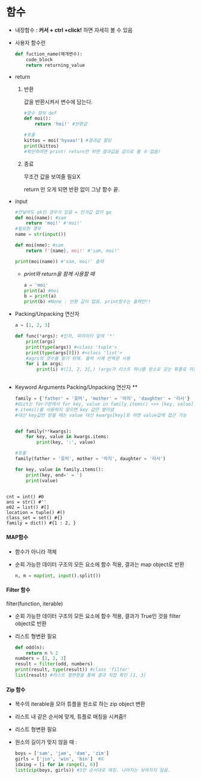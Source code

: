 # 함수

* 내장함수 : **커서 + ctrl +click!** 하면 자세히 볼  수 있음

  

* 사용자 함수란

  ```python
  def fuction_name(매개변수):
      code_block
      return returning_value
  ```

  

* return

  1. 반환

     값을 반환시켜서 변수에 담는다. 

     ```python
     #함수 정의 def
     def moi(): 
         return 'hei!' #반환값
     
     #호출
     kittos = moi('hyvaa!') #결과값 할당
     print(kittos)
     #확인하려면 print! return만 하면 결과값을 겉으로 볼 수 없음!
     ```

  2. 종료

     무조건 값을 보여줄 필요X

     return 만 오게 되면 반환 없이 그냥 함수 끝.

     

* input

  ```python
  #안넣어도 ok인 경우가 있음 = 인가값 없이 go
  def moi(name): #sam
      return 'moi!' #'moi!'
  #필요한 경우
  name = str(input())
  
  def moi(nme): #sam
      return f'{name}, moi!' #'sam, moi!'
  
  print(moi(name)) #'sam, moi!' 출력
  ```

  * *print와 return을 함께 사용할 때*

    ```python
    a = 'moi'
    print(a) #moi
    b = print(a)
    print(b) #None : 반환 값이 없음. print함수는 출력만!!
    ```

    

* Packing/Unpacking 연산자

  ```python
  a = [1, 2, 3]
  
  def func(*args): #인자, 파라미터 앞에 '*'
      print(args)
      print(type(args)) #<class 'tuple'>
      print(type(args[0])) #<class 'list'>
      #agrs의 갯수를 알기 위해. 출력 시에 반복문 사용
      for i in args:
          print(i) #([1, 2, 3],) !args가 리스트 하나를 원소로 갖는 튜플로 저장!
          
  ```

  

* Keyword Arguments Packing/Unpacking 연산자 **

  ```python
  family = {'father' = '호머', 'mother' = '마지', 'daughter' = '리사'}
  #dict는 for구문에서 for key, value in family.items() >>> [key, value]
  #.items()를 사용하지 않으면 key 값만 뱉어냄
  #대신 key값만 받을 때는 value 대신 kwargs[key]로 하면 value값에 접근 가능
  
  
  def family(**kwargs):
      for key, value in kwargs.items:
          print(key, ':', value)
  
  #호출        
  family(father = '호머', mother = '마지', daughter = '리사')
  
  for key, value in family.items():
      print(key, end=' = ') 
      print(value)
      
  ```

  

```
cnt = int() #0
ans = str() #''
e02 = list() #[]
location = tuple() #()
class_set = set() #{}
family = dict() #{1 : 2, }
```

#### MAP함수

* 함수가 아니라 객체

* 순회 가능한 데이터 구조의 모든 요소에 함수 적용, 결과는 map object로 반환

  ```python
  n, m = map(int, input().split())
  
  ```

#### Filter 함수

filter(function, iterable)

* 순회 가능한 데이터 구조의 모든 요소에 함수 적용, 결과가 True인 것을 filter object로 반환

* 리스트 형변환 필요

  ```python
  def odd(n):
      return n % 2
  numbers = [1, 2, 3]
  result = filter(odd, numbers)
  print(result, type(result)) #class 'filter'
  list(result) #리스트 형변환을 통해 결과 직접 확인 [1, 3]
  ```

#### Zip 함수

* 복수의 iterable을 모아 튜플을 원소로 하는 zip object 변환

* 리스트 내 같은 순서에 맞게, 튜플로 매칭을 시켜줌!!

* 리스트 형변환 필요

* 원소의 길이가 맞지 않을 때 : 

  ```python
  boys = ['sam', 'jam', 'dam', 'zim']
  girls = ['jin', 'win', 'bin']  #X
  idxing = [i for in range(1, 6)]
  list(zip(boys, girls)) #3만 순서대로 매칭. 나머지는 보여지지 않음.
  ```

  